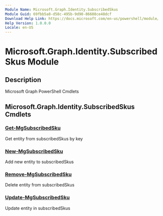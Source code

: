 ```yaml
---
Module Name: Microsoft.Graph.Identity.SubscribedSkus
Module Guid: 69fbb5a8-d58c-495b-9d90-86608ce48dcf
Download Help Link: https://docs.microsoft.com/en-us/powershell/module/microsoft.graph.identity.subscribedskus
Help Version: 1.0.0.0
Locale: en-US
---
```


# Microsoft.Graph.Identity.SubscribedSkus Module
## Description
Microsoft Graph PowerShell Cmdlets

## Microsoft.Graph.Identity.SubscribedSkus Cmdlets
### [Get-MgSubscribedSku](Get-MgSubscribedSku.md)
Get entity from subscribedSkus by key

### [New-MgSubscribedSku](New-MgSubscribedSku.md)
Add new entity to subscribedSkus

### [Remove-MgSubscribedSku](Remove-MgSubscribedSku.md)
Delete entity from subscribedSkus

### [Update-MgSubscribedSku](Update-MgSubscribedSku.md)
Update entity in subscribedSkus


